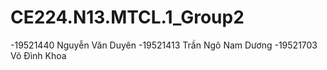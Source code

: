 # CE224.N13.MTCL.1_Group2

-19521440 Nguyễn Văn Duyên
-19521413 Trần Ngô Nam Dương
-19521703 Võ Đình Khoa
